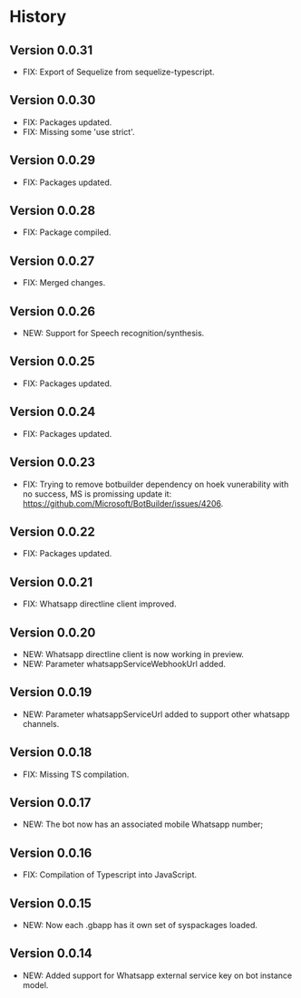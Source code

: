 # History

## Version 0.0.31

- FIX: Export of Sequelize from sequelize-typescript.

## Version 0.0.30

- FIX: Packages updated.
- FIX: Missing some 'use strict'.

## Version 0.0.29

- FIX: Packages updated.

## Version 0.0.28

- FIX: Package compiled.

## Version 0.0.27

- FIX: Merged changes.

## Version 0.0.26

- NEW: Support for Speech recognition/synthesis.

## Version 0.0.25

- FIX: Packages updated.

## Version 0.0.24

- FIX: Packages updated.

## Version 0.0.23

- FIX: Trying to remove botbuilder dependency on hoek vunerability with no success, MS is promissing update it: https://github.com/Microsoft/BotBuilder/issues/4206.

## Version 0.0.22

- FIX: Packages updated.

## Version 0.0.21

- FIX: Whatsapp directline client improved.

## Version 0.0.20

- NEW: Whatsapp directline client is now working in preview.
- NEW: Parameter whatsappServiceWebhookUrl added.

## Version 0.0.19

- NEW: Parameter whatsappServiceUrl added to support other whatsapp channels.

## Version 0.0.18

- FIX: Missing TS compilation.

## Version 0.0.17

- NEW: The bot now has an associated mobile Whatsapp number;

## Version 0.0.16

- FIX: Compilation of Typescript into JavaScript.

## Version 0.0.15

- NEW: Now each .gbapp has it own set of syspackages loaded.

## Version 0.0.14

- NEW: Added support for Whatsapp external service key on bot instance model.
